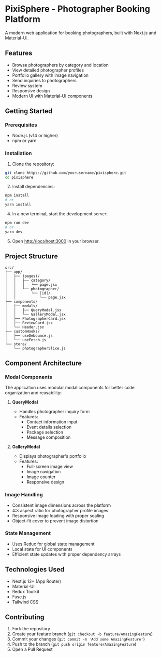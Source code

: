 # PixiSphere - Photographer Booking Platform

A modern web application for booking photographers, built with Next.js and Material-UI.

## Features

- Browse photographers by category and location
- View detailed photographer profiles
- Portfolio gallery with image navigation
- Send inquiries to photographers
- Review system
- Responsive design
- Modern UI with Material-UI components

## Getting Started

### Prerequisites

- Node.js (v14 or higher)
- npm or yarn

### Installation

1. Clone the repository:
```bash
git clone https://github.com/yourusername/pixisphere.git
cd pixisphere
```

2. Install dependencies:
```bash
npm install
# or
yarn install
```


4. In a new terminal, start the development server:
```bash
npm run dev
# or
yarn dev
```

5. Open [http://localhost:3000](http://localhost:3000) in your browser.

## Project Structure

```
src/
├── app/
│   ├── (pages)/
│   │   ├── category/
│   │   │   └── page.jsx
│   │   └── photographer/
│   │       └── [id]/
│   │           └── page.jsx
├── components/
│   ├── modals/
│   │   ├── QueryModal.jsx
│   │   └── GalleryModal.jsx
│   ├── PhotographerCard.jsx
│   ├── ReviewCard.jsx
│   └── Header.jsx
├── customHooks/
│   ├── useDebounce.js
│   └── useFetch.js
└── store/
    └── photographerSlice.js
```

## Component Architecture

### Modal Components
The application uses modular modal components for better code organization and reusability:

1. **QueryModal**
   - Handles photographer inquiry form
   - Features:
     - Contact information input
     - Event details selection
     - Package selection
     - Message composition

2. **GalleryModal**
   - Displays photographer's portfolio
   - Features:
     - Full-screen image view
     - Image navigation
     - Image counter
     - Responsive design

### Image Handling
- Consistent image dimensions across the platform
- 4:3 aspect ratio for photographer profile images
- Responsive image loading with proper scaling
- Object-fit cover to prevent image distortion

### State Management
- Uses Redux for global state management
- Local state for UI components
- Efficient state updates with proper dependency arrays

## Technologies Used
- Next.js 13+ (App Router)
- Material-UI
- Redux Toolkit
- Fuse.js
- Tailwind CSS

## Contributing
1. Fork the repository
2. Create your feature branch (`git checkout -b feature/AmazingFeature`)
3. Commit your changes (`git commit -m 'Add some AmazingFeature'`)
4. Push to the branch (`git push origin feature/AmazingFeature`)
5. Open a Pull Request

